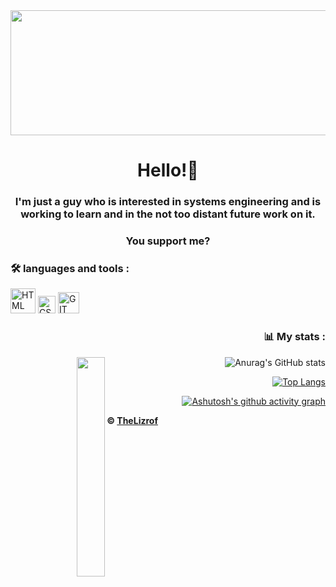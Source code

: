 <div id="header" align="center">
  <img src="https://media.giphy.com/media/xUPGGDNsLvqsBOhuU0/giphy.gif" width="800" height="200">
    <h1 align="center">Hello!👋</h1>
    <h3 align="center">I'm just a guy who is interested in systems engineering and is working to learn and in the not too distant future work on it.</h3>
    <h3 align="center">You support me?</h3>
</div>
<div align="left">
  <h3>🛠 languages and tools :</h3>
    <img src="https://upload.wikimedia.org/wikipedia/commons/6/61/HTML5_logo_and_wordmark.svg" title="HTML" alt="HTML" width="40"
         heigth="40">
    <img src="https://upload.wikimedia.org/wikipedia/commons/d/d5/CSS3_logo_and_wordmark.svg" title="CSS" alt="CSS" width="28"
         heigth="28">
  <img src="https://upload.wikimedia.org/wikipedia/commons/3/3f/Git_icon.svg" title="GIT" alt="GIT" width="34"
         heigth="34">
</div>
<div align="right">
  <h3>📊 My stats :</h3>
    <img align='left' src='https://thumbs.gfycat.com/ThoseNeighboringDonkey-size_restricted.gif' width='30%'> 
  
![Anurag's GitHub stats](https://github-readme-stats.vercel.app/api?username=TheLizrof&show_icons=true&theme=dark)
  
[![Top Langs](https://github-readme-stats.vercel.app/api/top-langs/?username=TheLizrof&theme=dark)](https://github.com/anuraghazra/github-readme-stats)
  
[![Ashutosh's github activity graph](https://github-readme-activity-graph.cyclic.app/graph?username=TheLizrof&theme=react-dark)](https://github.com/ashutosh00710/github-readme-activity-graph)
  
</div>

**© [TheLizrof](https://github.com/TheLizrof)**
